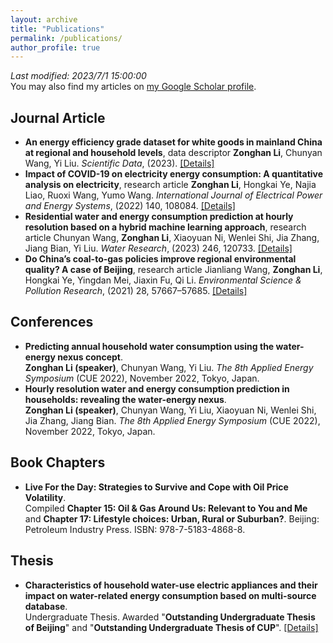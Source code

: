```yaml
---
layout: archive
title: "Publications"
permalink: /publications/
author_profile: true
---
```

*Last modified: 2023/7/1 15:00:00*  
You may also find my articles on [my Google Scholar profile](https://scholar.google.com/citations?user=v66rmnsAAAAJ).

Journal Article
------
* **An energy efficiency grade dataset for white goods in mainland China at regional and household levels**, data descriptor 
  **Zonghan Li**, Chunyan Wang, Yi Liu. *Scientific Data*, (2023). [[Details]](https://lzh3278.github.io/publication/sdata2023)
* **Impact of COVID-19 on electricity energy consumption: A quantitative analysis on electricity**, research article
  **Zonghan Li**, Hongkai Ye, Najia Liao, Ruoxi Wang, Yumo Wang. *International Journal of Electrical Power and Energy Systems*, (2022) 140, 108084.  [[Details]](https://lzh3278.github.io/publication/ijepes2022)
* **Residential water and energy consumption prediction at hourly resolution based on a hybrid machine learning approach**, research article
  Chunyan Wang, **Zonghan Li**, Xiaoyuan Ni, Wenlei Shi, Jia Zhang, Jiang Bian, Yi Liu. *Water Research*, (2023) 246, 120733. [[Details]](https://lzh3278.github.io/publication/wr2023)
* **Do China’s coal-to-gas policies improve regional environmental quality? A case of Beijing**, research article
  Jianliang Wang, **Zonghan Li**, Hongkai Ye, Yingdan Mei, Jiaxin Fu, Qi Li. *Environmental Science & Pollution Research*, (2021) 28, 57667–57685.  [[Details]](https://lzh3278.github.io/publication/espr2021)

Conferences
------
* **Predicting annual household water consumption using the water-energy nexus concept**.  
  **Zonghan Li (speaker)**, Chunyan Wang, Yi Liu. *The 8th Applied Energy Symposium* (CUE 2022), November 2022, Tokyo, Japan.
* **Hourly resolution water and energy consumption prediction in households: revealing the water-energy nexus**.  
  **Zonghan Li (speaker)**, Chunyan Wang, Yi Liu, Xiaoyuan Ni, Wenlei Shi, Jia Zhang, Jiang Bian. *The 8th Applied Energy Symposium* (CUE 2022), November 2022, Tokyo, Japan.

Book Chapters
------
* **Live For the Day: Strategies to Survive and Cope with Oil Price Volatility**.  
  Compiled **Chapter 15: Oil & Gas Around Us: Relevant to You and Me** and **Chapter 17: Lifestyle choices: Urban, Rural or Suburban?**. Beijing: Petroleum Industry Press. ISBN: 978-7-5183-4868-8.

Thesis
------
* **Characteristics of household water-use electric appliances and their impact on water-related energy consumption based on multi-source database**.  
  Undergraduate Thesis. Awarded "**Outstanding Undergraduate Thesis of Beijing**" and "**Outstanding Undergraduate Thesis of CUP**". [[Details]](https://lzh3278.github.io/publication/UndergraduateThesis)
